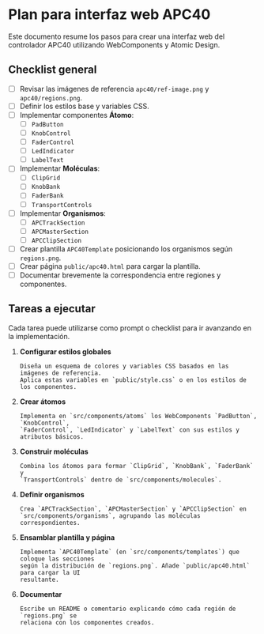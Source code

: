 # Plan para interfaz web APC40

Este documento resume los pasos para crear una interfaz web del controlador APC40 utilizando WebComponents y Atomic Design.

## Checklist general

- [ ] Revisar las imágenes de referencia `apc40/ref-image.png` y `apc40/regions.png`.
- [ ] Definir los estilos base y variables CSS.
- [ ] Implementar componentes **Átomo**:
  - [ ] `PadButton`
  - [ ] `KnobControl`
  - [ ] `FaderControl`
  - [ ] `LedIndicator`
  - [ ] `LabelText`
- [ ] Implementar **Moléculas**:
  - [ ] `ClipGrid`
  - [ ] `KnobBank`
  - [ ] `FaderBank`
  - [ ] `TransportControls`
- [ ] Implementar **Organismos**:
  - [ ] `APCTrackSection`
  - [ ] `APCMasterSection`
  - [ ] `APCClipSection`
- [ ] Crear plantilla `APC40Template` posicionando los organismos según `regions.png`.
- [ ] Crear página `public/apc40.html` para cargar la plantilla.
- [ ] Documentar brevemente la correspondencia entre regiones y componentes.

## Tareas a ejecutar

Cada tarea puede utilizarse como prompt o checklist para ir avanzando en la implementación.

1. **Configurar estilos globales**
   ```
   Diseña un esquema de colores y variables CSS basados en las imágenes de referencia.
   Aplica estas variables en `public/style.css` o en los estilos de los componentes.
   ```
2. **Crear átomos**
   ```
   Implementa en `src/components/atoms` los WebComponents `PadButton`, `KnobControl`,
   `FaderControl`, `LedIndicator` y `LabelText` con sus estilos y atributos básicos.
   ```
3. **Construir moléculas**
   ```
   Combina los átomos para formar `ClipGrid`, `KnobBank`, `FaderBank` y
   `TransportControls` dentro de `src/components/molecules`.
   ```
4. **Definir organismos**
   ```
   Crea `APCTrackSection`, `APCMasterSection` y `APCClipSection` en
   `src/components/organisms`, agrupando las moléculas correspondientes.
   ```
5. **Ensamblar plantilla y página**
   ```
   Implementa `APC40Template` (en `src/components/templates`) que coloque las secciones
   según la distribución de `regions.png`. Añade `public/apc40.html` para cargar la UI
   resultante.
   ```
6. **Documentar**
   ```
   Escribe un README o comentario explicando cómo cada región de `regions.png` se
   relaciona con los componentes creados.
   ```
